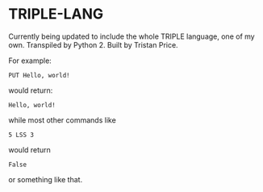 TRIPLE-LANG
===========
Currently being updated to include the whole TRIPLE language, one of my own.
Transpiled by Python 2.
Built by Tristan Price.

For example:

`PUT Hello, world!`

would return:

`Hello, world!`

while most other commands like

`5 LSS 3`

would return 

`False`

or something like that.
